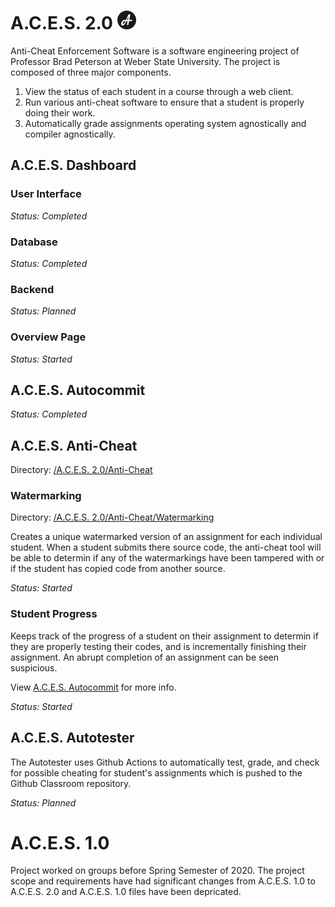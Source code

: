 # A.C.E.S. 2.0 <img src="Logo.png" height="30"/>
Anti-Cheat Enforcement Software is a software engineering project of Professor Brad Peterson at Weber State University. The project is composed of three major components.
 1. View the status of each student in a course through a web client.
 2. Run various anti-cheat software to ensure that a student is properly doing their work.
 3. Automatically grade assignments operating system agnostically and compiler agnostically.
## A.C.E.S. Dashboard
### User Interface

*Status: Completed*
### Database

*Status: Completed*
### Backend

*Status: Planned*
### Overview Page

*Status: Started*
## A.C.E.S. Autocommit

*Status: Completed*

## A.C.E.S. Anti-Cheat
Directory: [/A.C.E.S. 2.0/Anti-Cheat]()
### Watermarking
Directory: [/A.C.E.S. 2.0/Anti-Cheat/Watermarking]()

Creates a unique watermarked version of an assignment for each individual student. When a student submits there source code, the anti-cheat tool will be able to determin if any of the watermarkings have been tampered with or if the student has copied code from another source.

*Status: Started*

### Student Progress
Keeps track of the progress of a student on their assignment to determin if they are properly testing their codes, and is incrementally finishing their assignment. An abrupt completion of an assignment can be seen suspicious.

View [A.C.E.S. Autocommit](https://github.com/tjh1541/A.C.E.S./blob/master/README.md#aces-autocommit) for more info.

*Status: Started*

## A.C.E.S. Autotester
The Autotester uses Github Actions to automatically test, grade, and check for possible cheating for student's assignments which is pushed to the Github Classroom repository.

*Status: Planned*
# A.C.E.S. 1.0
Project worked on groups before Spring Semester of 2020. The project scope and requirements have had significant changes from A.C.E.S. 1.0 to A.C.E.S. 2.0 and A.C.E.S. 1.0 files have been depricated.
